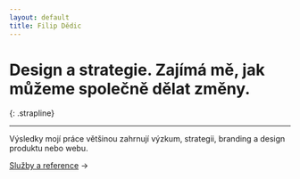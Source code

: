 ```yaml
---
layout: default
title: Filip Dědic
---
```

#  Design a strategie. Zajímá&nbsp;mě, jak můžeme společně dělat změny.
{: .strapline}
***
Výsledky mojí práce většinou zahrnují výzkum, strategii, branding a&nbsp;design produktu nebo webu.

[Služby a reference](/sluzby) →
